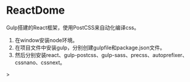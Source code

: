 # ReactDome
Gulp搭建的React框架，使用PostCSS来自动化编译css。
>
<ol>
<li>在window安装node环境。</li>
<li>在项目文件中安装gulp，分别创建gulpfile和package.json文件。</li>
<li>然后分别安装react、gulp-postcss、gulp-sass、precss、autoprefixer、cssnano、cssnext。</li>
</ol>
>
